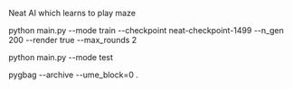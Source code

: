 Neat AI which learns to play maze

python main.py --mode train --checkpoint neat-checkpoint-1499 --n_gen 200 --render true --max_rounds 2

python main.py --mode test

pygbag --archive --ume_block=0 .
